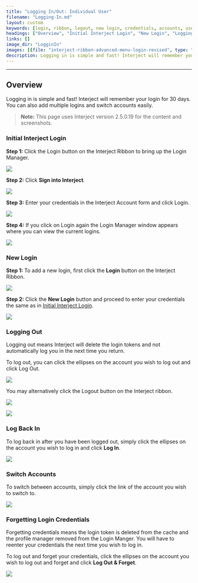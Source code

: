 ```yaml
---
title: "Logging In/Out: Individual User"
filename: "Logging-In.md"
layout: custom
keywords: [login, ribbon, logout, new login, credentials, accounts, user]
headings: ["Overview", "Initial Interject Login", "New Login", "Logging Out", "Log Back In", "Switch Accounts", "Forgetting Login Credentials"]
links: []
image_dir: "LogginIn"
images: [{file: "interject-ribbon-advanced-menu-login-revised", type: "png", site: "Interject", cat: "Ribbon", sub: "", report: "", ribbon: "Simple", config: ""},{file: "SignIntoInterjectClick", type: "png", site: "Interject", cat: "Login Manager", sub: "", report: "", ribbon: "", config: ""},{file: "InterjectAccountCredentials", type: "png", site: "Interject", cat: "Enter Credentials", sub: "", report: "", ribbon: "", config: ""},{file: "LoginManager", type: "png", site: "Interject", cat: "Login Manager", sub: "", report: "", ribbon: "", config: ""},{file: "interject-ribbon-advanced-menu-login-revised", type: "png", site: "Interject", cat: "Login Manager", sub: "", report: "", ribbon: "Simple", config: ""},{file: "NewLoginClick", type: "png", site: "Interject", cat: "Login Manager", sub: "", report: "", ribbon: "", config: ""},{file: "EllipsesLogout", type: "png", site: "Interject", cat: "Login Manager", sub: "", report: "", ribbon: "", config: ""},{file: "RibbonLogout", type: "png", site: "Interject", cat: "Ribbon", sub: "", report: "", ribbon: "Simple", config: ""},{file: "LogoutPrompt", type: "png", site: "Interject", cat: "Popup", sub: "Logout", report: "", ribbon: "", config: ""},{file: "LogBackIn", type: "png", site: "Interject", cat: "Login Manager", sub: "", report: "", ribbon: "", config: ""},{file: "SwitchAccounts", type: "png", site: "Interject", cat: "Login Manager", sub: "", report: "", ribbon: "", config: ""},{file: "LogoutForget", type: "png", site: "Interject", cat: "Login Manager", sub: "", report: "", ribbon: "", config: ""}]
description: Logging in is simple and fast! Interject will remember your login and sign you in automatically subsequent visits. You can also add multiple logins and switch accounts easily.
---
```

* * *

## Overview

Logging in is simple and fast! Interject will remember your login for 30 days. You can also add multiple logins and switch accounts easily.

<blockquote class=highlight_note>
<b>Note:</b> This page uses Interject version 2.5.0.19 for the content and screenshots.
</blockquote>

### Initial Interject Login

**Step 1:** Click the Login button on the Interject Ribbon to bring up the Login Manager.

![](/images/LogginIn/interject-ribbon-advanced-menu-login-revised.png)
<br>

**Step 2:** Click **Sign into Interject**.

![](/images/LogginIn/SignIntoInterjectClick.png)
<br>

**Step 3:** Enter your credentials in the Interject Account form and click Login.

![](/images/LogginIn/InterjectAccountCredentials.png)
<br>

**Step 4:** If you click on Login again the Login Manager window appears where you can view the current logins.

![](/images/LogginIn/LoginManager.png)
<br>

### New Login

**Step 1:** To add a new login, first click the **Login** button on the Interject Ribbon.

![](/images/LogginIn/interject-ribbon-advanced-menu-login-revised.png)
<br>

**Step 2:** Click the **New Login** button and proceed to enter your credentials the same as in [Initial Interject Login](#initial-interject-login).

![](/images/LogginIn/NewLoginClick.png)
<br>

### Logging Out

Logging out means Interject will delete the login tokens and not automatically log you in the next time you return.

To log out, you can click the ellipses on the account you wish to log out and click Log Out.

![](/images/LogginIn/EllipsesLogout.png)
<br>

You may alternatively click the Logout button on the Interject ribbon.

![](/images/LogginIn/RibbonLogout.png)
<br>

![](/images/LogginIn/LogoutPrompt.png)
<br>

### Log Back In

To log back in after you have been logged out, simply click the ellipses on the account you wish to log in and click **Log In**.

![](/images/LogginIn/LogBackIn.png)
<br>

### Switch Accounts

To switch between accounts, simply click the link of the account you wish to switch to.

![](/images/LogginIn/SwitchAccounts.png)
<br>

### Forgetting Login Credentials

Forgetting credentials means the login token is deleted from the cache and the profile manager removed from the Login Manger. You will have to reenter your credentials the next time you wish to log in.

To log out and forget your credentials, click the ellipses on the account you wish to log out and forget and click **Log Out & Forget**.

![](/images/LogginIn/LogoutForget.png)
<br>


